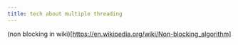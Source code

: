 ```yaml
---
title: tech about multiple threading
---
```



(non blocking in wiki)[https://en.wikipedia.org/wiki/Non-blocking_algorithm]
